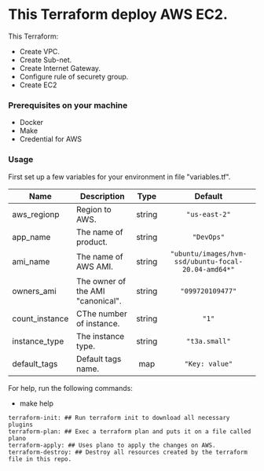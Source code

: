 # This Terraform deploy AWS EC2.

This Terraform:
* Create VPC.
* Create Sub-net.
* Create Internet Gateway.
* Configure rule of securety group.
* Create EC2

### Prerequisites on your machine

* Docker
* Make
* Credential for AWS

### Usage
First set up a few variables for your environment in file "variables.tf".

| Name | Description | Type | Default |
|------|-------------|:----:|:-----:|
| aws\_regionp | Region to AWS. | string | `"us-east-2"` |
| app\_name | The name of product. | string | `"DevOps"` |
| ami\_name | The name of AWS AMI. | string | `"ubuntu/images/hvm-ssd/ubuntu-focal-20.04-amd64*"` |
| owners\_ami | The owner of the AMI "canonical". | string | `"099720109477"` |
| count\_instance | CThe number of instance. | string | `"1"` |
| instance\_type | The instance type. | string | `"t3a.small"` |
| default\_tags | Default tags name. | map | `"Key: value"` |

For help, run the following commands:
- make help
```make
terraform-init: ## Run terraform init to download all necessary plugins
terraform-plan: ## Exec a terraform plan and puts it on a file called plano
terraform-apply: ## Uses plano to apply the changes on AWS.
terraform-destroy: ## Destroy all resources created by the terraform file in this repo.
```